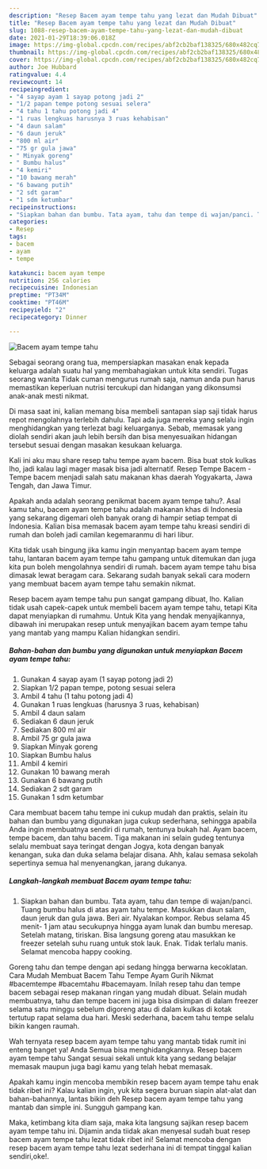 ```yaml
---
description: "Resep Bacem ayam tempe tahu yang lezat dan Mudah Dibuat"
title: "Resep Bacem ayam tempe tahu yang lezat dan Mudah Dibuat"
slug: 1088-resep-bacem-ayam-tempe-tahu-yang-lezat-dan-mudah-dibuat
date: 2021-01-29T18:39:06.018Z
image: https://img-global.cpcdn.com/recipes/abf2cb2baf138325/680x482cq70/bacem-ayam-tempe-tahu-foto-resep-utama.jpg
thumbnail: https://img-global.cpcdn.com/recipes/abf2cb2baf138325/680x482cq70/bacem-ayam-tempe-tahu-foto-resep-utama.jpg
cover: https://img-global.cpcdn.com/recipes/abf2cb2baf138325/680x482cq70/bacem-ayam-tempe-tahu-foto-resep-utama.jpg
author: Joe Hubbard
ratingvalue: 4.4
reviewcount: 14
recipeingredient:
- "4 sayap ayam 1 sayap potong jadi 2"
- "1/2 papan tempe potong sesuai selera"
- "4 tahu 1 tahu potong jadi 4"
- "1 ruas lengkuas harusnya 3 ruas kehabisan"
- "4 daun salam"
- "6 daun jeruk"
- "800 ml air"
- "75 gr gula jawa"
- " Minyak goreng"
- " Bumbu halus"
- "4 kemiri"
- "10 bawang merah"
- "6 bawang putih"
- "2 sdt garam"
- "1 sdm ketumbar"
recipeinstructions:
- "Siapkan bahan dan bumbu. Tata ayam, tahu dan tempe di wajan/panci. Tuang bumbu halus di atas ayam tahu tempe. Masukkan daun salam, daun jeruk dan gula jawa. Beri air. Nyalakan kompor. Rebus selama 45 menit- 1 jam atau secukupnya hingga ayam lunak dan bumbu meresap. Setelah matang, tiriskan. Bisa langsung goreng atau masukkan ke freezer setelah suhu ruang untuk stok lauk. Enak. Tidak terlalu manis. Selamat mencoba happy cooking."
categories:
- Resep
tags:
- bacem
- ayam
- tempe

katakunci: bacem ayam tempe 
nutrition: 256 calories
recipecuisine: Indonesian
preptime: "PT34M"
cooktime: "PT46M"
recipeyield: "2"
recipecategory: Dinner

---
```



![Bacem ayam tempe tahu](https://img-global.cpcdn.com/recipes/abf2cb2baf138325/680x482cq70/bacem-ayam-tempe-tahu-foto-resep-utama.jpg)

Sebagai seorang orang tua, mempersiapkan masakan enak kepada keluarga adalah suatu hal yang membahagiakan untuk kita sendiri. Tugas seorang  wanita Tidak cuman mengurus rumah saja, namun anda pun harus memastikan keperluan nutrisi tercukupi dan hidangan yang dikonsumsi anak-anak mesti nikmat.

Di masa  saat ini, kalian memang bisa membeli santapan siap saji tidak harus repot mengolahnya terlebih dahulu. Tapi ada juga mereka yang selalu ingin menghidangkan yang terlezat bagi keluarganya. Sebab, memasak yang diolah sendiri akan jauh lebih bersih dan bisa menyesuaikan hidangan tersebut sesuai dengan masakan kesukaan keluarga. 

Kali ini aku mau share resep tahu tempe ayam bacem. Bisa buat stok kulkas lho, jadi kalau lagi mager masak bisa jadi alternatif. Resep Tempe Bacem - Tempe bacem menjadi salah satu makanan khas daerah Yogyakarta, Jawa Tengah, dan Jawa Timur.

Apakah anda adalah seorang penikmat bacem ayam tempe tahu?. Asal kamu tahu, bacem ayam tempe tahu adalah makanan khas di Indonesia yang sekarang digemari oleh banyak orang di hampir setiap tempat di Indonesia. Kalian bisa memasak bacem ayam tempe tahu kreasi sendiri di rumah dan boleh jadi camilan kegemaranmu di hari libur.

Kita tidak usah bingung jika kamu ingin menyantap bacem ayam tempe tahu, lantaran bacem ayam tempe tahu gampang untuk ditemukan dan juga kita pun boleh mengolahnya sendiri di rumah. bacem ayam tempe tahu bisa dimasak lewat beragam cara. Sekarang sudah banyak sekali cara modern yang membuat bacem ayam tempe tahu semakin nikmat.

Resep bacem ayam tempe tahu pun sangat gampang dibuat, lho. Kalian tidak usah capek-capek untuk membeli bacem ayam tempe tahu, tetapi Kita dapat menyiapkan di rumahmu. Untuk Kita yang hendak menyajikannya, dibawah ini merupakan resep untuk menyajikan bacem ayam tempe tahu yang mantab yang mampu Kalian hidangkan sendiri.

<!--inarticleads1-->

##### Bahan-bahan dan bumbu yang digunakan untuk menyiapkan Bacem ayam tempe tahu:

1. Gunakan 4 sayap ayam (1 sayap potong jadi 2)
1. Siapkan 1/2 papan tempe, potong sesuai selera
1. Ambil 4 tahu (1 tahu potong jadi 4)
1. Gunakan 1 ruas lengkuas (harusnya 3 ruas, kehabisan)
1. Ambil 4 daun salam
1. Sediakan 6 daun jeruk
1. Sediakan 800 ml air
1. Ambil 75 gr gula jawa
1. Siapkan  Minyak goreng
1. Siapkan  Bumbu halus
1. Ambil 4 kemiri
1. Gunakan 10 bawang merah
1. Gunakan 6 bawang putih
1. Sediakan 2 sdt garam
1. Gunakan 1 sdm ketumbar


Cara membuat bacem tahu tempe ini cukup mudah dan praktis, selain itu bahan dan bumbu yang digunakan juga cukup sederhana, sehingga apabila Anda ingin membuatnya sendiri di rumah, tentunya bukah hal. Ayam bacem, tempe bacem, dan tahu bacem. Tiga makanan ini selain gudeg tentunya selalu membuat saya teringat dengan Jogya, kota dengan banyak kenangan, suka dan duka selama belajar disana. Ahh, kalau semasa sekolah sepertinya semua hal menyenangkan, jarang dukanya. 

<!--inarticleads2-->

##### Langkah-langkah membuat Bacem ayam tempe tahu:

1. Siapkan bahan dan bumbu. Tata ayam, tahu dan tempe di wajan/panci. Tuang bumbu halus di atas ayam tahu tempe. Masukkan daun salam, daun jeruk dan gula jawa. Beri air. Nyalakan kompor. Rebus selama 45 menit- 1 jam atau secukupnya hingga ayam lunak dan bumbu meresap. Setelah matang, tiriskan. Bisa langsung goreng atau masukkan ke freezer setelah suhu ruang untuk stok lauk. Enak. Tidak terlalu manis. Selamat mencoba happy cooking.


Goreng tahu dan tempe dengan api sedang hingga berwarna kecoklatan. Cara Mudah Membuat Bacem Tahu Tempe Ayam Gurih Nikmat #bacemtempe #bacemtahu #bacemayam. Inilah resep tahu dan tempe bacem sebagai resep makanan ringan yang mudah dibuat. Selain mudah membuatnya, tahu dan tempe bacem ini juga bisa disimpan di dalam freezer selama satu minggu sebelum digoreng atau di dalam kulkas di kotak tertutup rapat selama dua hari. Meski sederhana, bacem tahu tempe selalu bikin kangen raumah. 

Wah ternyata resep bacem ayam tempe tahu yang mantab tidak rumit ini enteng banget ya! Anda Semua bisa menghidangkannya. Resep bacem ayam tempe tahu Sangat sesuai sekali untuk kita yang sedang belajar memasak maupun juga bagi kamu yang telah hebat memasak.

Apakah kamu ingin mencoba membikin resep bacem ayam tempe tahu enak tidak ribet ini? Kalau kalian ingin, yuk kita segera buruan siapin alat-alat dan bahan-bahannya, lantas bikin deh Resep bacem ayam tempe tahu yang mantab dan simple ini. Sungguh gampang kan. 

Maka, ketimbang kita diam saja, maka kita langsung sajikan resep bacem ayam tempe tahu ini. Dijamin anda tiidak akan menyesal sudah buat resep bacem ayam tempe tahu lezat tidak ribet ini! Selamat mencoba dengan resep bacem ayam tempe tahu lezat sederhana ini di tempat tinggal kalian sendiri,oke!.

